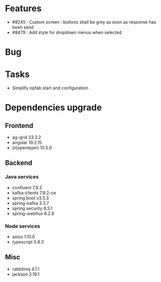 
# Features

- #8245 : Custom screen : buttons shall be grey as soon as response has been send
- #8479 :  Add style for dropdown menus when selected

# Bug


# Tasks

- Simplify opfab start and configuration
  
# Dependencies upgrade

## Frontend

- ag-grid 33.3.2
- angular 19.2.15 
- ol(openlayer) 10.5.0
  
## Backend 


### Java services 

- confluent 7.9.2
- kafka-clients 7.9.2-ce
- spring boot v3.5.3
- spring-kafka 3.3.7
- spring security 6.5.1
- spring-webflux 6.2.8
  
### Node services
 - axios 1.10.0
 - typescript 5.8.3

## Misc

- rabbitmq 4.1.1
- jackson 2.19.1





